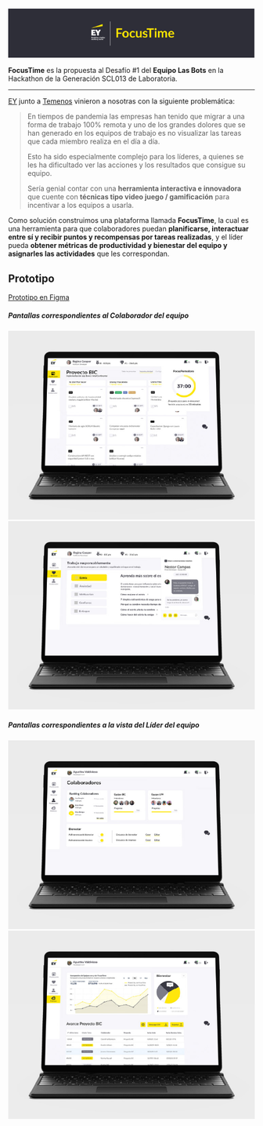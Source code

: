 ![banner](https://raw.githubusercontent.com/ivvnv/hackathon013/develop/src/images/banner-02-01.png)

**FocusTime** es la propuesta al Desafío #1 del **Equipo Las Bots** 
en la Hackathon de la Generación SCL013 de Laboratoria.


------


[EY](https://www.ey.com/es_cl) junto a [Temenos](https://www.temenos.com/) vinieron a nosotras con la siguiente problemática:

> En tiempos de pandemia las empresas han tenido que migrar a una forma
> de trabajo 100% remota y uno de los grandes dolores que se han
> generado en los equipos de trabajo es no visualizar las tareas que
> cada miembro realiza en el día a día. 
> 
> Esto ha sido especialmente complejo para los líderes, a quienes se les
> ha dificultado ver las acciones y los resultados que consigue su
> equipo. 
> 
> Sería genial contar con una **herramienta interactiva e innovadora**
> que cuente con **técnicas tipo video juego / gamificación** para
> incentivar a los equipos a usarla.


Como solución construimos una plataforma llamada **FocusTime**, la cual es una herramienta para que colaboradores puedan **planificarse, interactuar entre sí y recibir puntos y recompensas por tareas realizadas**, y el líder pueda **obtener métricas de productividad y bienestar del equipo y asignarles las actividades** que les correspondan.


## Prototipo

[Prototipo en Figma](https://www.figma.com/proto/xZRXt3Pyagd3kN9TfB7P07/Hackaton?node-id=113:579&scaling=min-zoom)

##### Pantallas correspondientes al Colaborador del equipo
![p1](https://raw.githubusercontent.com/ivvnv/hackathon013/develop/src/images/s1-01.jpg)
![p2](https://raw.githubusercontent.com/ivvnv/hackathon013/develop/src/images/s2-01.jpg)

##### Pantallas correspondientes a la vista del Líder del equipo
![p3](https://raw.githubusercontent.com/ivvnv/hackathon013/develop/src/images/s3-01.jpg)
![p4](https://raw.githubusercontent.com/ivvnv/hackathon013/develop/src/images/s4-01.jpg)




